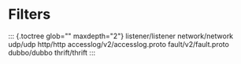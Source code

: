 Filters
=======

::: {.toctree glob="" maxdepth="2"}
listener/listener network/network udp/udp http/http
accesslog/v2/accesslog.proto fault/v2/fault.proto dubbo/dubbo
thrift/thrift
:::
